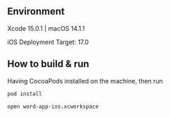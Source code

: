 
## Environment

Xcode 15.0.1 | macOS 14.1.1

iOS Deployment Target: 17.0

## How to build & run

Having CocoaPods installed on the machine, then run
```bash
pod install
```

```bash
open word-app-ios.xcworkspace
```
